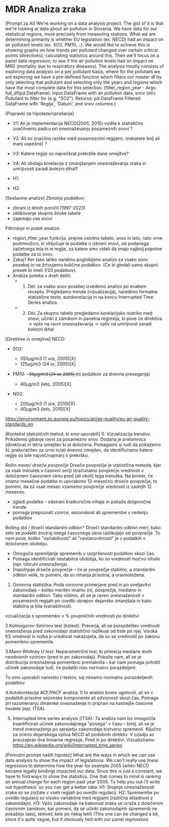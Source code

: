# MDR Analiza zraka

[Prompt za AI]
We're working on a data analysis project. The gist of it is that we're looking at data about air pollution in Slovenia. We have data for our statistical regions, more precisely from measuring stations. What we are determining primarily is whether EU legislation (ex. NECD) had an impact on air pollutant levels (ex. SO2, PM10,...). We would like to achieve this is showing graphs on how trends per pollutant changed over certain critical points (directives), calculating statistics around this. Then we'll focus on a panel data regression, to see if the air pollution levels had an impact on MRD (mortality due to respiratory diseases). 
The analysis mostly consists of exploring data analysis on a per pollutant basis, where for the pollutant we are exploring we have a pre-defined function which filters our master df by only selecting that pollutant and selecting only the years and regions which have the most complete data for this selection. (filter_region_year - Args: full_df(pd.Dataframe): Input DataFrame with air pollution data, snov (str): Pollutant to filter for (e.g. "SO2"). Returns: pd.DataFrame Filtered DataFrame with 'Regija', 'Datum', and snov columns.)

[Popravki za hipoteze/vprašanja]
- V1: Ali je implementacija NECD(2005, 2010) vodila k statistično značilnemu padcu pri onesnaževanju posameznih snovi ? 
- V2: Ali so značilne razlike med posameznimi regijami. (nekatere bolj ali manj uspešne) ?
- V3: Katere regije so največkrat prekršile dane omejitve?
- V4: Ali obstaja korelacija z zmanjšanjem onesnaževanja zraka in umrljivosti zaradi bolezni dihal?

- H1: 
- H2: 

[Sestavine analize]
 *Zbiranje podatkov*:
 - zbrani iz letnih poročil (1997-2023)
 - oblikovanje skupne široke tabele
 - zajemajo vse snovi

 *Filtriranje in potek analize*:
 - region_filter_year funkcija, prejme celotno tabelo, snov in leto, nato vrne podmnožico, ki vključuje le podatke o izbrani snovi, od podanega začetnega leta in le regije, za katere smo videli da imajo najbolj popolne podatke za to snov. 
 - Zakaj? Ker tako lahko nardimo poglobljeno analizo za vsako snov posebej in ne žrtvujemo količine podatkov. (Če bi gledali samo skupni presek bi imeli 1/20 podatkov). 
 - Analiza poteka v dveh delih:
    - 1. Del: za vsako snov posebej izvedemo analizo po enakem receptu. Pregledamo trende (vizualizacija), naredimo formalne statistične teste, autokorelacija in na koncu Interrupted Time Series analiza.
    - 2. Del: Za skupno tabelo pregledamo korelacijsko matriko med snovi, učinki z zamikom in panelna regresija, ki pove če direktiva -> vpliv na ravni onesnaževanja -> vpliv na umrljivost zaradi bolezni dihal


[Direktive in omejitve]
NECD:
- SO2:
    - 350μg/m3 (1 ura, 2005)[X]
    - 125μg/m3 (24 ur, 2005)[X]
 
- PM10:
    -̶ ̶5̶0̶μ̶g̶/̶m̶3̶ ̶(̶2̶4̶ ̶u̶r̶,̶ ̶2̶0̶0̶5̶)̶ (ni podatkov za dnevna preseganja)
    - 40μg/m3 (leto, 2005)[X]

- NO2:
    - 200μg/m3 (1 ura, 2010)[X]
    - 40μg/m3 (leto, 2010)[X]
 
 https://environment.ec.europa.eu/topics/air/air-quality/eu-air-quality-standards_en
 
 
[Kontekst statističnih metod, ki smo uporabili]
0. Vizualizacija trendov:
Prikažemo gibanje ravni za posamezno snov. Dodana je prelomnica (direktiva) in letna omejitev ki je določena. Pomagamo si tudi da prikažemo št. prekoračitev za urno in/ali dnevno omejitev, da identificiramo katere regije so bile največ/najmanj v prekršku.

*Rollin mean/ drseče povprečje*
 Drseče povprečje je statistična metoda, kjer za vsak trenutek v časovni seriji izračunamo povprečje vrednosti v določenem časovnem oknu pred (ali okoli) tega trenutka. Na primer, če imamo mesečne podatke in uporabimo 12-mesečno drseče povprečje, to pomeni, da za vsak mesec vzamemo povprečje vrednosti iz zadnjih 12 mesecev.
 - zgladi podatke - odstrani kratkoročne nihaje in pokaže dolgoročne trende
 - pomaga prepoznati vzorce, sezonskost ali spremembe v vedenju podatkov

Rolling std / drseči standardni odklon*
 Drseči standardni odklon meri, kako zelo se podatki znotraj istega časovnega okna razlikujejo od povprečja. To nam pove, koliko "variabilnosti" ali "nestanovitnosti" je v podatkih v določenem obdobju.
 - Omogoča spremljanje sprememb v razpršenosti podatkov skozi čas.
 - Pomaga identificirati nestabilna obdobja, ko so vrednosti močno nihale (npr. izbruhi onesnaženja).
 - Dopolnjuje drseče povprečje – če je povprečje stabilno, a standardni odklon velik, to pomeni, da so nihanja prisotna, a uravnotežena.

1. Osnovna statistika:
Poda osnovne primerjave pred in po uveljavitvi zakonodaje – koliko meritev imamo (n), povprečje, mediano in standardni odklon. Tako vidimo, ali se je raven onesnaženosti v posameznih regijah po uvedbi ukrepov dejansko zmanjšala in kako stabilna je bila (variabilnost).

vizualizacija s spremembo v % povprečnih vrednosti po direktivi

2.Kolmogorov-Smirnov test (kstest):
Preverja, ali se porazdelitev vrednosti onesnaženja pred zakonodajo statistično razlikuje od tiste po njej. Visoka KS vrednost in nizka p-vrednost nakazujeta, da so se vrednosti po zakonu pomembno spremenile.

3.Mann-Whitney U test:
Neparametrični test, ki primerja mediane dveh neodvisnih vzorcev (pred in po zakonodaji). Pokaže nam, ali se je distribucija onesnaženja pomembno premaknila – kar nam pomaga potrditi učinek zakonodaje tudi, če podatki niso normalno porazdeljeni.

To smo uporabili namesto t-testov, saj nimamo normalno porazdeljenih podatkov

4.Autokorelacija ACF/PACF analiza:
S to analizo bomo ugotovili, ali so v podatkih prisotne sezonske komponente ali odvisnosti skozi čas. Pomaga pri razumevanju dinamike onesnaženja in pripravi na kasnejše časovne modele (npr. ITSA).

5. Interrupted time series analysis (ITSA):
Ta analiza nam bo omogočila kvantificirati učinek zakonodajnega "posega" v času – torej, ali se je trend onesnaženja po sprejetju zakonodaje bistveno spremenil. Ključno za oceno dejanskega vpliva NECD ali podobnih direktiv.
V ozadju so pravzaprav dve linearne regresije. Pred in po direktivi. Vizualiziramo 
https://en.wikipedia.org/wiki/Interrupted_time_series

 
[Pomožni prompt naših hipotez]
What are the ways in which we can use data analysis to show the impact of legislations. We can't really use linear regression to determine how the year for example 2005 (when NECD became legally binding) impacted  our data. Since this is just a constant, we have to find ways to show the statistics. One that comes to mind is ranking an annual change for each region past year 2005. To help you out i'll write our  hypothesis' so you can get a better idea: H1: Stopnje onesnaženosti zraka so se znižale v vseh regijah po uvedbi regulacij. H2:  Spremembe po uvedbi regulacij so visoko variabilne med regijami (različna skladnost z zakonodajo). H3:     Vpliv zakonodaje na kakovost zraka se izraža z določenim časovnim zamikom, kar pomeni, da se učinki zakonodajnih sprememb ne pokažejo takoj, temveč šele po nekaj letih (This one can be changed a bit, since it's quite vague, but it obviously tied with our panel regression)
